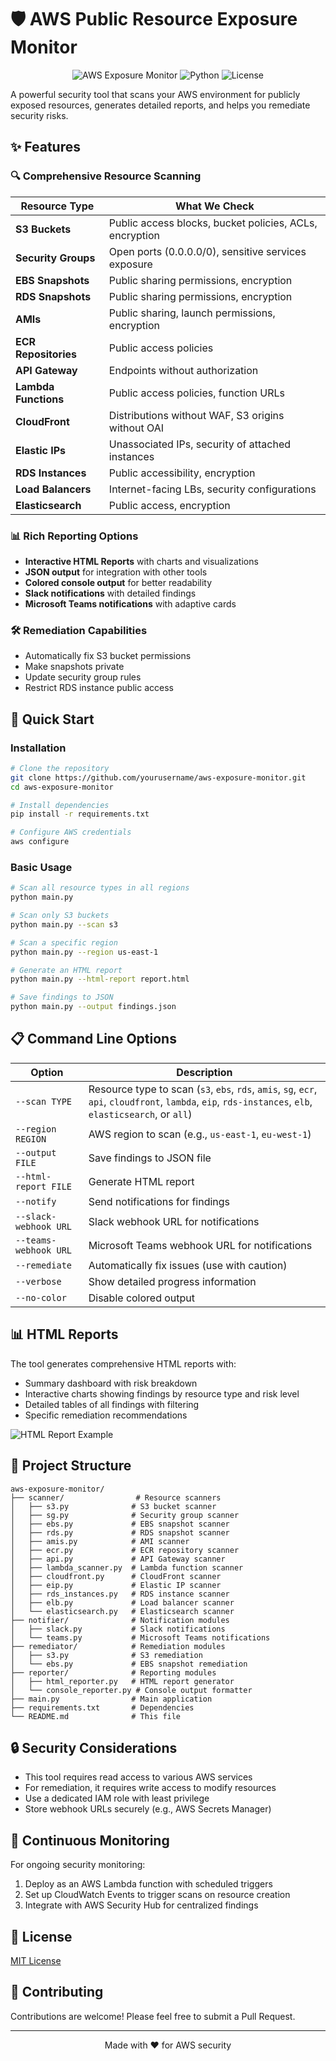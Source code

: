 # 🛡️ AWS Public Resource Exposure Monitor

<div align="center">

![AWS Exposure Monitor](https://img.shields.io/badge/AWS-Security%20Monitoring-orange?style=for-the-badge&logo=amazon-aws)
![Python](https://img.shields.io/badge/Python-3.7+-blue?style=for-the-badge&logo=python)
![License](https://img.shields.io/badge/License-MIT-green?style=for-the-badge)

</div>

A powerful security tool that scans your AWS environment for publicly exposed resources, generates detailed reports, and helps you remediate security risks.

## ✨ Features

### 🔍 Comprehensive Resource Scanning

| Resource Type | What We Check |
|---------------|--------------|
| **S3 Buckets** | Public access blocks, bucket policies, ACLs, encryption |
| **Security Groups** | Open ports (0.0.0.0/0), sensitive services exposure |
| **EBS Snapshots** | Public sharing permissions, encryption |
| **RDS Snapshots** | Public sharing permissions, encryption |
| **AMIs** | Public sharing, launch permissions, encryption |
| **ECR Repositories** | Public access policies |
| **API Gateway** | Endpoints without authorization |
| **Lambda Functions** | Public access policies, function URLs |
| **CloudFront** | Distributions without WAF, S3 origins without OAI |
| **Elastic IPs** | Unassociated IPs, security of attached instances |
| **RDS Instances** | Public accessibility, encryption |
| **Load Balancers** | Internet-facing LBs, security configurations |
| **Elasticsearch** | Public access, encryption |

### 📊 Rich Reporting Options

- **Interactive HTML Reports** with charts and visualizations
- **JSON output** for integration with other tools
- **Colored console output** for better readability
- **Slack notifications** with detailed findings
- **Microsoft Teams notifications** with adaptive cards

### 🛠️ Remediation Capabilities

- Automatically fix S3 bucket permissions
- Make snapshots private
- Update security group rules
- Restrict RDS instance public access

## 🚀 Quick Start

### Installation

```bash
# Clone the repository
git clone https://github.com/yourusername/aws-exposure-monitor.git
cd aws-exposure-monitor

# Install dependencies
pip install -r requirements.txt

# Configure AWS credentials
aws configure
```

### Basic Usage

```bash
# Scan all resource types in all regions
python main.py

# Scan only S3 buckets
python main.py --scan s3

# Scan a specific region
python main.py --region us-east-1

# Generate an HTML report
python main.py --html-report report.html

# Save findings to JSON
python main.py --output findings.json
```

## 📋 Command Line Options

| Option | Description |
|--------|-------------|
| `--scan TYPE` | Resource type to scan (`s3`, `ebs`, `rds`, `amis`, `sg`, `ecr`, `api`, `cloudfront`, `lambda`, `eip`, `rds-instances`, `elb`, `elasticsearch`, or `all`) |
| `--region REGION` | AWS region to scan (e.g., `us-east-1`, `eu-west-1`) |
| `--output FILE` | Save findings to JSON file |
| `--html-report FILE` | Generate HTML report |
| `--notify` | Send notifications for findings |
| `--slack-webhook URL` | Slack webhook URL for notifications |
| `--teams-webhook URL` | Microsoft Teams webhook URL for notifications |
| `--remediate` | Automatically fix issues (use with caution) |
| `--verbose` | Show detailed progress information |
| `--no-color` | Disable colored output |

## 📊 HTML Reports

The tool generates comprehensive HTML reports with:

- Summary dashboard with risk breakdown
- Interactive charts showing findings by resource type and risk level
- Detailed tables of all findings with filtering
- Specific remediation recommendations

![HTML Report Example](https://via.placeholder.com/800x400?text=HTML+Report+Example)

## 📁 Project Structure

```
aws-exposure-monitor/
├── scanner/                # Resource scanners
│   ├── s3.py              # S3 bucket scanner
│   ├── sg.py              # Security group scanner
│   ├── ebs.py             # EBS snapshot scanner
│   ├── rds.py             # RDS snapshot scanner
│   ├── amis.py            # AMI scanner
│   ├── ecr.py             # ECR repository scanner
│   ├── api.py             # API Gateway scanner
│   ├── lambda_scanner.py  # Lambda function scanner
│   ├── cloudfront.py      # CloudFront scanner
│   ├── eip.py             # Elastic IP scanner
│   ├── rds_instances.py   # RDS instance scanner
│   ├── elb.py             # Load balancer scanner
│   └── elasticsearch.py   # Elasticsearch scanner
├── notifier/              # Notification modules
│   ├── slack.py           # Slack notifications
│   └── teams.py           # Microsoft Teams notifications
├── remediator/            # Remediation modules
│   ├── s3.py              # S3 remediation
│   └── ebs.py             # EBS snapshot remediation
├── reporter/              # Reporting modules
│   ├── html_reporter.py   # HTML report generator
│   └── console_reporter.py # Console output formatter
├── main.py                # Main application
├── requirements.txt       # Dependencies
└── README.md              # This file
```

## 🔒 Security Considerations

- This tool requires read access to various AWS services
- For remediation, it requires write access to modify resources
- Use a dedicated IAM role with least privilege
- Store webhook URLs securely (e.g., AWS Secrets Manager)

## 🔄 Continuous Monitoring

For ongoing security monitoring:

1. Deploy as an AWS Lambda function with scheduled triggers
2. Set up CloudWatch Events to trigger scans on resource creation
3. Integrate with AWS Security Hub for centralized findings

## 📝 License

[MIT License](LICENSE)

## 👥 Contributing

Contributions are welcome! Please feel free to submit a Pull Request.

---

<div align="center">
Made with ❤️ for AWS security
</div>